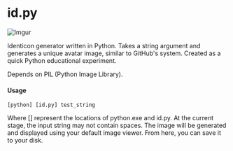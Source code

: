 # id.py

![Imgur](https://i.imgur.com/1jbukJ4.png)

Identicon generator written in Python. Takes a string argument and generates a unique avatar image, similar to GitHub's system. Created as a quick Python educational experiment.

Depends on PIL (Python Image Library).

#### Usage
```
[python] [id.py] test_string
```
Where [] represent the locations of python.exe and id.py. At the current stage, the input string may not contain spaces.
The image will be generated and displayed using your default image viewer. From here, you can save it to your disk.